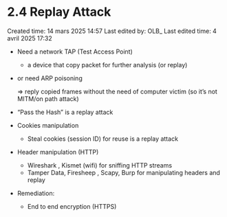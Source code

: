 # 2.4 Replay Attack

Created time: 14 mars 2025 14:57
Last edited by: OLB_
Last edited time: 4 avril 2025 17:32

- Need a network TAP (Test Access Point)
    - a device that copy packet for further analysis (or replay)
- or need ARP poisoning
    
    ⇒ reply copied frames without the need of computer victim (so it’s not MITM/on path attack)
    
- “Pass the Hash” is a replay attack
- Cookies manipulation
    - Steal cookies (session ID) for reuse is a replay attack
- Header manipulation (HTTP)
    - Wireshark , Kismet (wifi) for sniffing HTTP streams
    - Tamper Data, Firesheep , Scapy, Burp  for manipulating headers and replay
- Remediation:
    - End to end encryption (HTTPS)